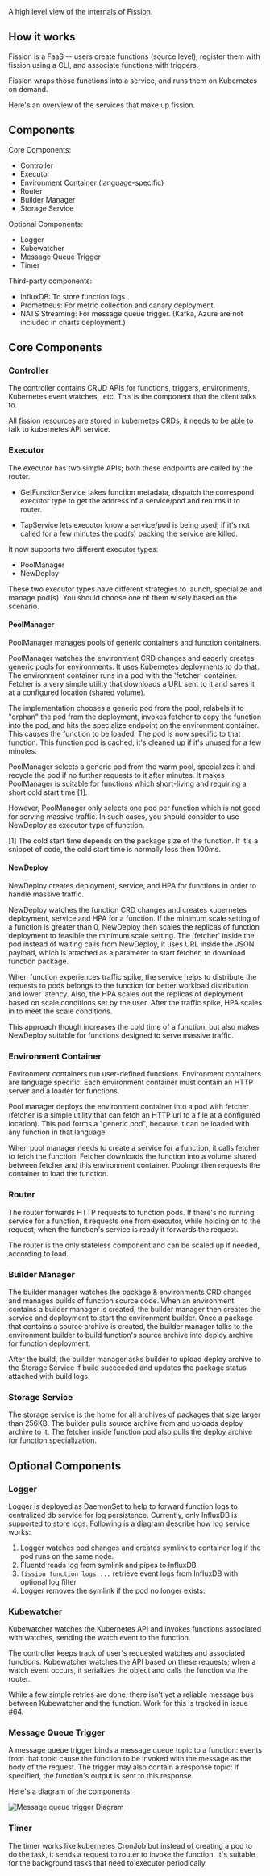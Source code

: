 
A high level view of the internals of Fission.

## How it works

Fission is a FaaS -- users create functions (source level), register
them with fission using a CLI, and associate functions with triggers.

Fission wraps those functions into a service, and runs them on
Kubernetes on demand.

Here's an overview of the services that make up fission.

## Components

Core Components:
 * Controller
 * Executor
 * Environment Container (language-specific)
 * Router
 * Builder Manager
 * Storage Service

Optional Components:
 * Logger
 * Kubewatcher
 * Message Queue Trigger
 * Timer

Third-party components:
 * InfluxDB: To store function logs.
 * Prometheus: For metric collection and canary deployment.
 * NATS Streaming: For message queue trigger. (Kafka, Azure are not included in charts deployment.) 

## Core Components

### Controller

The controller contains CRUD APIs for functions, triggers, environments, 
Kubernetes event watches, .etc. This is the component that the client talks to.

All fission resources are stored in kubernetes CRDs, it needs to be able to
talk to kubernetes API service.

### Executor

The executor has two simple APIs; both these endpoints are called by the router.

* GetFunctionService takes function metadata, dispatch the correspond executor 
 type to get the address of a service/pod and returns it to router.
 
* TapService lets executor know a service/pod is being used; if it's not
 called for a few minutes the pod(s) backing the service are killed.

It now supports two different executor types:

* PoolManager
* NewDeploy

These two executor types have different strategies to launch, specialize and manage pod(s). 
You should choose one of them wisely based on the scenario.

#### PoolManager 

PoolManager manages pools of generic containers and function containers.

PoolManager watches the environment CRD changes and eagerly creates generic pools
for environments. It uses Kubernetes deployments to do that. The
environment container runs in a pod with the 'fetcher' container.
Fetcher is a very simple utility that downloads a URL sent to it and
saves it at a configured location (shared volume).

The implementation chooses a generic pod from the pool, relabels it to 
"orphan" the pod from the deployment, invokes fetcher to copy the function 
into the pod, and hits the specialize endpoint on the environment container.
This causes the function to be loaded. The pod is now specific to that
function. This function pod is cached; it's cleaned up if it's 
unused for a few minutes.

PoolManager selects a generic pod from the warm pool, specializes it 
and recycle the pod if no further requests to it after minutes. 
It makes PoolManager is suitable for functions which short-living 
and requiring a short cold start time [1].

However, PoolManager only selects one pod per function which is not
good for serving massive traffic. In such cases, you should consider
to use NewDeploy as executor type of function.

[1] The cold start time depends on the package size of the function. If it's
a snippet of code, the cold start time is normally less then 100ms. 

#### NewDeploy 

NewDeploy creates deployment, service, and HPA for functions in order to handle 
massive traffic.

NewDeploy watches the function CRD changes and creates kubernetes deployment, 
service and HPA for a function. If the minimum scale setting of a function is 
greater than 0, NewDeploy then scales the replicas of function deployment to feasible
the minimum scale setting. The 'fetcher' inside the pod instead of waiting calls 
from NewDeploy, it uses URL inside the JSON payload, which is attached as a parameter to 
start fetcher, to download function package.

When function experiences traffic spike, the service helps to distribute the requests to
pods belongs to the function for better workload distribution and lower latency. Also, 
the HPA scales out the replicas of deployment based on scale conditions set by the user. 
After the traffic spike, HPA scales in to meet the scale conditions. 

This approach though increases the cold time of a function, but also makes NewDeploy 
suitable for functions designed to serve massive traffic.

### Environment Container

Environment containers run user-defined functions. Environment
containers are language specific. Each environment container must 
contain an HTTP server and a loader for functions.

Pool manager deploys the environment container into a pod with fetcher
(fetcher is a simple utility that can fetch an HTTP url to a file at a
configured location). This pod forms a "generic pod", because it can
be loaded with any function in that language.

When pool manager needs to create a service for a function, it calls
fetcher to fetch the function. Fetcher downloads the function into a
volume shared between fetcher and this environment container. Poolmgr
then requests the container to load the function.

### Router

The router forwards HTTP requests to function pods. If there's no
running service for a function, it requests one from executor, while
holding on to the request; when the function's service is ready it
forwards the request.

The router is the only stateless component and can be scaled up if needed, according to
load.

### Builder Manager

The builder manager watches the package & environments CRD changes and manages builds of function source code.
When an environment contains a builder manager is created, the builder manager then creates the service and deployment
to start the environment builder. Once a package that contains a source archive is created, the builder manager talks
to the environment builder to build function's source archive into deploy archive for function deployment.

After the build, the builder manager asks builder to upload deploy archive to the Storage Service if build 
succeeded and updates the package status attached with build logs.

### Storage Service

The storage service is the home for all archives of packages that size larger than 256KB.
The builder pulls source archive from and uploads deploy archive to it. The fetcher inside
function pod also pulls the deploy archive for function specialization.  

## Optional Components

### Logger

Logger is deployed as DaemonSet to help to forward function logs to centralized db 
service for log persistence. Currently, only InfluxDB is supported to store logs.
Following is a diagram describe how log service works:

1. Logger watches pod changes and creates symlink to container log if the pod runs on the same node.
2. Fluentd reads log from symlink and pipes to InfluxDB
3. `fission function logs ...` retrieve event logs from InfluxDB with optional log filter
4. Logger removes the symlink if the pod no longer exists.

### Kubewatcher

Kubewatcher watches the Kubernetes API and invokes functions
associated with watches, sending the watch event to the function.

The controller keeps track of user's requested watches and associated
functions. Kubewatcher watches the API based on these requests; when
a watch event occurs, it serializes the object and calls the function
via the router.

While a few simple retries are done, there isn't yet a reliable
message bus between Kubewatcher and the function. Work for this is
tracked in issue #64.

### Message Queue Trigger

A message queue trigger binds a message queue topic to a function:
events from that topic cause the function to be invoked with the
message as the body of the request. The trigger may also contain a
response topic: if specified, the function's output is sent to this
response.

Here's a diagram of the components:

![Message queue trigger Diagram](https://user-images.githubusercontent.com/202578/27012344-9457cb24-4f00-11e7-8d6b-926ff01637b3.jpg)

### Timer

The timer works like kubernetes CronJob but instead of creating a pod to do the task, 
it sends a request to router to invoke the function. It's suitable for the background tasks that
need to executor periodically.
